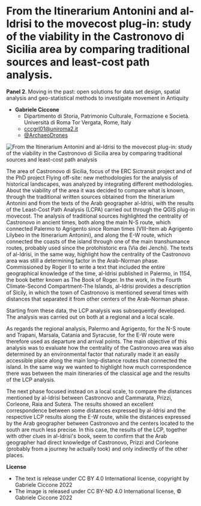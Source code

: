 # From the Itinerarium Antonini and al-Idrisi to the movecost plug-in: study of the viability in the Castronovo di Sicilia area by comparing traditional sources and least-cost path analysis.


**Panel 2**. Moving in the past: open solutions for data set design, spatial analysis and geo-statistical methods to investigate movement in Antiquity


- **Gabriele Ciccone**
  - Dipartimento di Storia, Patrimonio Culturale, Formazione e Società. Università di Roma Tor Vergata, Rome, Italy
  - [cccgrl01@uniroma2.it](mailto:cccgrl01@uniroma2.it)
  - [@ArchaeoDrones](https://www.instagram.com/archaeodrones/)

![From the Itinerarium Antonini and al-Idrisi to the movecost plug-in: study of the viability in the Castronovo di Sicilia area by comparing traditional sources and least-cost path analysis](ciccone.png)

The area of Castronovo di Sicilia, focus of the ERC Sictransit project and of the PhD project Flying
off-site: new methodologies for the analysis of historical landscapes, was analyzed by integrating
different methodologies. About the viability of the area it was decided to compare what is known,
through the traditional written sources obtained from the Itinerarium Antonini and from the texts of
the Arab geographer al-Idrisi, with the results of the Least-Cost Path Analysis (LCPA) carried out
through the QGIS plug-in movecost. The analysis of traditional sources highlighted the
centrality of Castronovo in ancient times, both along the main N-S route, which connected
Palermo to Agrigento since Roman times (VIII-Item ab Agrigento Lilybeo in the Itinerarium
Antonini), and along the E-W route, which connected the coasts of the island through one of the
main transhumance routes, probably used since the protohistoric era (Via dei Jenchi).
The texts of al-Idrisi, in the same way, highlight how the centrality of the Castronovo area was still
a determining factor in the Arab-Norman phase. Commissioned by Roger II to write a text that
included the entire geographical knowledge of the time, al-Idrisi published in Palermo, in 1154,
the book better known as The Book of Roger. In the work, in the Fourth Climate-Second
Compartment-The Islands, al-Idrisi provides a description of Sicily, in which the town of
Castronovo is mentioned several times with distances that separated it from other centers of the
Arab-Norman phase.

Starting from these data, the LCP analysis was subsequently developed. The analysis was carried
out on both at a regional and a local scale.

As regards the regional analysis, Palermo and Agrigento, for the N-S route and Trapani, Marsala,
Catania and Syracuse, for the E-W route were therefore used as departure and arrival points. The
main objective of this analysis was to evaluate how the centrality of the Castronovo area was also
determined by an environmental factor that naturally made it an easily accessible place along the
main long-distance routes that connected the island. In the same way we wanted to highlight how
much correspondence there was between the main itineraries of the classical age and the results
of the LCP analysis.

The next phase focused instead on a local scale, to compare the distances mentioned by al-Idrisi
between Castronovo and Cammarata, Prizzi, Corleone, Raia and Sutera. The results showed an
excellent correspondence between some distances expressed by al-Idrisi and the respective LCP
results along the E-W route, while the distances expressed by the Arab geographer between
Castronovo and the centers located to the south are much less precise. In this case, the results of
the LCP, together with other clues in al-Idrisi's book, seem to confirm that the Arab geographer
had direct knowledge of Castronovo, Prizzi and Corleone (probably from a journey he actually
took) and only indirectly of the other places.


**License**

- The text is release under CC BY 4.0 International license, copyright by Gabriele Ciccone 2022
- The image is released under CC BY-ND 4.0 International license, © Gabriele Ciccone 2022
